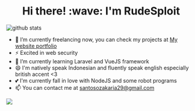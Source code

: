 <h1 align='center'> Hi there! :wave: I'm RudeSploit</h1>

![github stats](https://github-readme-stats.vercel.app/api?username=zakariasantoso&show_icons=true&theme=chartreuse-dark) 

- 🔭 I’m currently freelancing now, you can check my projects at <a href="https://zakariasantoso.github.io/">My website portfolio</a>
- ⚡ Excited in web security
- 🌱 I’m currently learning Laravel and VueJS framework
- 😄 I'm natively speak Indonesian and fluently speak english especially british accent <3 
- 💕 I'm currently fall in love with NodeJS and some robot programs
- 📫 You can contact me at santosozakaria29@gmail.com
<img src="https://github-readme-stats.vercel.app/api/top-langs/?username=zakariasantoso&theme=react">
